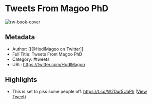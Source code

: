 # Tweets From Magoo PhD

![rw-book-cover](https://pbs.twimg.com/profile_images/1546215706131419143/i6BMnBLw.jpg)

## Metadata
- Author: [[@HodlMagoo on Twitter]]
- Full Title: Tweets From Magoo PhD
- Category: #tweets
- URL: https://twitter.com/HodlMagoo

## Highlights
- This is set to piss some people off. https://t.co/W2Dur5UaPh ([View Tweet](https://twitter.com/HodlMagoo/status/1580719654859046912))
